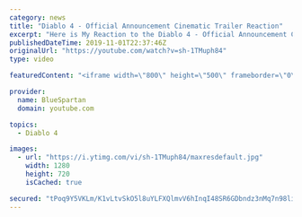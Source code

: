 ```yaml
---
category: news
title: "Diablo 4 - Official Announcement Cinematic Trailer Reaction"
excerpt: "Here is My Reaction to the Diablo 4 - Official Announcement Cinematic Trailer Let me know what you thought of thought of the cinematic in the comments down ..."
publishedDateTime: 2019-11-01T22:37:46Z
originalUrl: "https://youtube.com/watch?v=sh-1TMuph84"
type: video

featuredContent: "<iframe width=\"800\" height=\"500\" frameborder=\"0\" src=\"https://www.youtube.com/embed/sh-1TMuph84\" allow=\"accelerometer; autoplay; encrypted-media; gyroscope; picture-in-picture\" allowfullscreen></iframe>"

provider:
  name: BlueSpartan
  domain: youtube.com

topics:
  - Diablo 4

images:
  - url: "https://i.ytimg.com/vi/sh-1TMuph84/maxresdefault.jpg"
    width: 1280
    height: 720
    isCached: true

secured: "tPoq9Y5VKLm/K1vLtvSkO5l8uYLFXQlmvV6hInqI48SR6GDbndz3nMq7n98lidP6G1nm739sdkVu+otJF3J5kwKmznx49ytc10Dp7la70QI5BFodlvjzbegZTlb5RDRSQjPLKXsc56sivwad6VJsb3Iwq0/Obm0dlXxhlEut8Q9HTNv5E9rR8EWTHnski6SvwBXySn1Dn/ugCimOsWjTfTdpqVKkgL1rW1LZbs9b+lCeGzNKFeE+tdzRZ39Eqcn+pbEf11VLjQ9F6c9je7nrhKG1GDfN5LJzKaJ1n8elJvZFj0voz0rGUEtAi/Gn87hagHDEQjOkZpbfAm1wIlI+DzZ4dQqjZRkLmPq5xsVNJL9NdLW7/7NH2T8kGw8fe5QZ/QYQLR8pmLMhmVVEocF0Vf8RRqbRCkgZ8YVRXpRc4H4Jk72fd+igN3re2etcC5lj;fE3n0bPBDtSuJpO9qrzgqg=="
---
```


